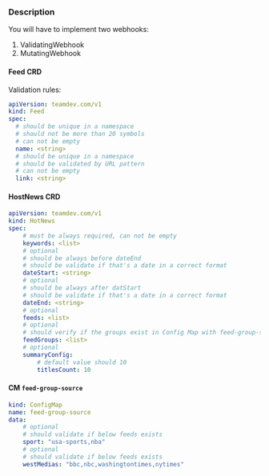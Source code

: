 ### Description
You will have to implement two webhooks:
1. ValidatingWebhook
2. MutatingWebhook

#### Feed CRD
Validation rules:
```yaml
apiVersion: teamdev.com/v1
kind: Feed
spec:
  # should be unique in a namespace
  # should not be more than 20 symbols
  # can not be empty
  name: <string>
  # should be unique in a namespace
  # should be validated by URL pattern
  # can not be empty
  link: <string>
```

#### HostNews CRD
```yaml
apiVersion: teamdev.com/v1
kind: HotNews
spec:
    # must be always required, can not be empty
	keywords: <list>
	# optional
	# should be always before dateEnd
	# should be validate if that's a date in a correct format
	dateStart: <string>
	# optional
	# should be always after datStart
	# should be validate if that's a date in a correct format
	dateEnd: <string>
    # optional
	feeds: <list>
	# optional
	# should verify if the groups exist in Config Map with feed-group-source
	feedGroups: <list>
    # optional
	summaryConfig:
	    # default value should 10
		titlesCount: 10
```

#### CM `feed-group-source`
```yaml
kind: ConfigMap
name: feed-group-source
data:
    # optional
    # should validate if below feeds exists
	sport: "usa-sports,nba" 
	# optional
	# should validate if below feeds exists
	westMedias: "bbc,nbc,washingtontimes,nytimes"
```